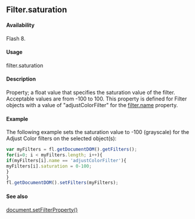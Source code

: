 ## Filter.saturation

#### Availability

Flash 8.

#### Usage

filter.saturation

#### Description

Property; a float value that specifies the saturation value of the filter. Acceptable values are from -100 to 100. This property is defined for Filter objects with a value of "adjustColorFilter" for the [filter.name](../Filter_object/filter13.md) property.

#### Example

The following example sets the saturation value to -100 (grayscale) for the Adjust Color filters on the selected object(s):

```javascript
var myFilters = fl.getDocumentDOM().getFilters();
for(i=0; i < myFilters.length; i++){
if(myFilters[i].name == 'adjustColorFilter'){
myFilters[i].saturation = 0-100;
}
}
fl.getDocumentDOM().setFilters(myFilters);

```

#### See also

[document.setFilterProperty()](../Document_object/docum520.md)
